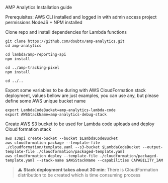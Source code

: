 
AMP Analytics Installation guide

Prerequisites:
AWS CLI installed and logged in with admin access project permissions
NodeJS + NPM installed


Clone repo and install dependencies for Lambda functions
```shell
git clone https://github.com/doubtx/amp-analytics.git
cd amp-analytics

cd lambda/amp-reporting-api
npm install

cd ../amp-tracking-pixel
npm install

cd ../..
```

Export some variables to be during with AWS CloudFormation stack deployment, values bellow are just examples, you can use any, but please define some AWS unique bucket name
```shell
export LambdaCodeBucket=amp-analytics-lambda-code
export AWSStackName=amp-analytics-debug-stack
```

Create AWS S3 bucket to be used for Lambda code uploads and deploy Cloud formation stack
```shell
aws s3api create-bucket --bucket $LambdaCodeBucket
aws cloudformation package --template-file ./cloudformation/template.yaml --s3-bucket $LambdaCodeBucket --output-template-file ./cloudformation/packaged-template.yaml
aws cloudformation deploy --template-file ./cloudformation/packaged-template.yaml --stack-name $AWSStackName --capabilities CAPABILITY_IAM
```
> :warning: **Stack deployment takes about 30 min**: There is CloudFormation distribution to be created which is time consuming process
